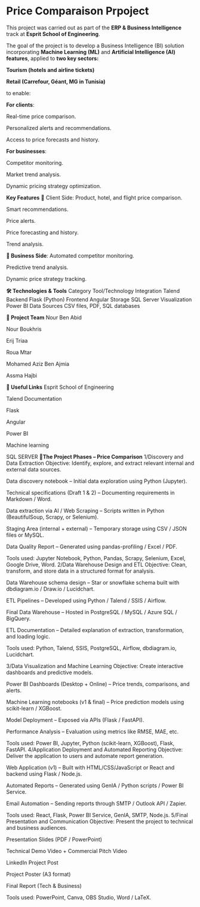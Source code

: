 # Price Comparaison Prpoject 


This project was carried out as part of the **ERP & Business Intelligence** track at **Esprit School of Engineering**.

The goal of the project is to develop a Business Intelligence (BI) solution incorporating **Machine Learning (ML)** and **Artificial Intelligence (AI) features**, applied to **two key sectors:**

**Tourism (hotels and airline tickets)**

**Retail (Carrefour, Géant, MG in Tunisia)**

to enable:

**For clients**:

Real-time price comparison.

Personalized alerts and recommendations.

Access to price forecasts and history.

**For businesses**:

Competitor monitoring.

Market trend analysis.

Dynamic pricing strategy optimization.

**Key Features**
👤 Client Side:
Product, hotel, and flight price comparison.

Smart recommendations.

Price alerts.

Price forecasting and history.

Trend analysis.

**🏢 Business Side**:
Automated competitor monitoring.

Predictive trend analysis.

Dynamic price strategy tracking.

**🛠️ Technologies & Tools**
Category	Tool/Technology
Integration	Talend
Backend	Flask (Python)
Frontend	Angular
Storage	SQL Server
Visualization	Power BI
Data Sources	CSV files, PDF, SQL databases

**👥 Project Team**
Nour Ben Abid

Nour Boukhris

Erij Triaa

Roua Mtar

Mohamed Aziz Ben Ajmia

Assma Hajbi

**🔗 Useful Links**
Esprit School of Engineering

Talend Documentation

Flask

Angular

Power BI

Machine learning

SQL SERVER
**🔗The Project Phases – Price Comparison**
1/Discovery and Data Extraction
Objective: Identify, explore, and extract relevant internal and external data sources.

Data discovery notebook – Initial data exploration using Python (Jupyter).

Technical specifications (Draft 1 & 2) – Documenting requirements in Markdown / Word.

Data extraction via AI / Web Scraping – Scripts written in Python (BeautifulSoup, Scrapy, or Selenium).

Staging Area (internal + external) – Temporary storage using CSV / JSON files or MySQL.

Data Quality Report – Generated using pandas-profiling / Excel / PDF.

Tools used: Jupyter Notebook, Python, Pandas, Scrapy, Selenium, Excel, Google Drive, Word.
2/Data Warehouse Design and ETL
Objective: Clean, transform, and store data in a structured format for analysis.

Data Warehouse schema design – Star or snowflake schema built with dbdiagram.io / Draw.io / Lucidchart.

ETL Pipelines – Developed using Python / Talend / SSIS / Airflow.

Final Data Warehouse – Hosted in PostgreSQL / MySQL / Azure SQL / BigQuery.

ETL Documentation – Detailed explanation of extraction, transformation, and loading logic.

Tools used: Python, Talend, SSIS, PostgreSQL, Airflow, dbdiagram.io, Lucidchart.

3/Data Visualization and Machine Learning
Objective: Create interactive dashboards and predictive models.

Power BI Dashboards (Desktop + Online) – Price trends, comparisons, and alerts.

Machine Learning notebooks (v1 & final) – Price prediction models using scikit-learn / XGBoost.

Model Deployment – Exposed via APIs (Flask / FastAPI).

Performance Analysis – Evaluation using metrics like RMSE, MAE, etc.

Tools used: Power BI, Jupyter, Python (scikit-learn, XGBoost), Flask, FastAPI.
4/Application Deployment and Automated Reporting
Objective: Deliver the application to users and automate report generation.

Web Application (v1) – Built with HTML/CSS/JavaScript or React and backend using Flask / Node.js.

Automated Reports – Generated using GenIA / Python scripts / Power BI Service.

Email Automation – Sending reports through SMTP / Outlook API / Zapier.

Tools used: React, Flask, Power BI Service, GenIA, SMTP, Node.js.
5/Final Presentation and Communication
Objective: Present the project to technical and business audiences.

Presentation Slides (PDF / PowerPoint)

Technical Demo Video + Commercial Pitch Video

LinkedIn Project Post

Project Poster (A3 format)

Final Report (Tech & Business)

Tools used: PowerPoint, Canva, OBS Studio, Word / LaTeX.

